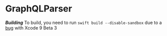# GraphQLParser

___Building___
To build, you need to run `swift build --disable-sandbox` due to a [bug](https://bugs.swift.org/browse/SR-5491) with Xcode 9 Beta 3
